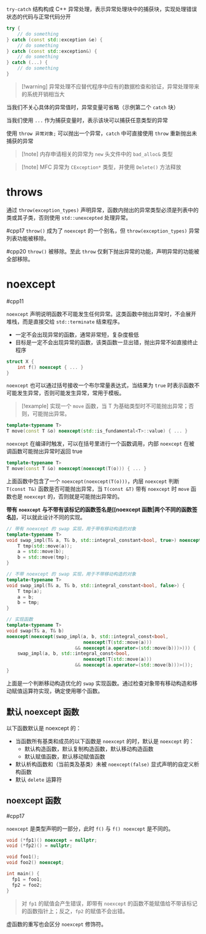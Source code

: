 `try-catch` 结构构成 C++ 异常处理，表示异常处理块中的捕获块，实现处理错误状态的代码与正常代码分开

```cpp
try {
    // do something
} catch (const std::exception &e) {
    // do something
} catch (const std::exception&) {
    // do something
} catch (...) {
    // do something
}
```

> [!warning] 异常处理不应替代程序中应有的数据检查和验证，异常处理带来的系统开销相当大

当我们不关心具体的异常值时，异常变量可省略（示例第二个 `catch` 块）

当我们使用 `...` 作为捕获变量时，表示该块可以捕获任意类型的异常

使用 `throw 异常对象;` 可以抛出一个异常，`catch` 中可直接使用 `throw` 重新抛出未捕获的异常

> [!note] 内存申请相关的异常为 `new` 头文件中的 `bad_alloc&` 类型

> [!note] MFC 异常为 `CException*` 类型，并使用 `Delete()` 方法释放
# throws

通过 `throw(exception_types)` 声明异常，函数内抛出的异常类型必须是列表中的类或其子类，否则使用 `std::unexcepted` 处理异常。

#cpp17  `throw()` 成为了 `noexcept` 的一个别名，但 `throw(exception_types)` 异常列表功能被移除。

#cpp20  `throw()` 被移除。至此 `throw` 仅剩下抛出异常的功能，声明异常的功能被全部移除。
# noexcept
#cpp11 

`noexcept` 声明说明函数不可能发生任何异常。这类函数中抛出异常时，不会展开堆栈，而是直接交给 `std::terminate` 结束程序。
* 一定不会出现异常的函数，通常非常短，复杂度极低
* 目标是一定不会出现异常的函数，该类函数一旦出错，抛出异常不如直接终止程序

```cpp
struct X {
    int f() noexcept { ... }
}
```

`noexcept` 也可以通过括号接收一个布尔常量表达式，当结果为 `true` 时表示函数不可能发生异常，否则可能发生异常，常用于模板。

> [!example] 实现一个 `move` 函数，当 T 为基础类型时不可能抛出异常；否则，可能抛出异常。

```cpp
template<typename T>
T move(const T &o) noexcept(std::is_fundamental<T>::value) { ... }
```

`noexcept` 在编译时触发，可以在括号里进行一个函数调用，内部 `noexcept` 在被调函数可能抛出异常时返回 true

```cpp
template<typename T>
T move(const T &o) noexcept(noexcept(T(o))) { ... }
```

上面函数中包含了一个 `noexcept(noexcept(T(o)))`，内层 `noexcept` 判断 `T(const T&)` 函数是否可能抛出异常，当 `T(const &T)` 带有 `noexcept` 时 `move` 函数也是 `noexcept` 的，否则就是可能抛出异常的。

**带有** **`noexcept`** **与不带有该标记的函数签名是[[noexcept 函数|两个不同的函数签名]]**，可以就此设计不同的实现。

```cpp
// 带有 noexcept 的 swap 实现，用于带有移动构造的对象
template<typename T>
void swap_impl(T& a, T& b, std::integral_constant<bool, true>) noexcept {
    T tmp(std::move(a));
    a = std::move(b);
    b = std::move(tmp);
}

// 不带 noexcept 的 swap 实现，用于不带移动构造的对象
template<typename T>
void swap_impl(T& a, T& b, std::integral_constant<bool, false>) {
    T tmp(a);
    a = b;
    b = tmp;
}

// 实现函数
template<typename T>
void swap(T& a, T& b)
noexcept(noexcept(swap_impl(a, b, std::integral_const<bool,
                            noexcept(T(std::move(a)))
                         && noexcept(a.operator=(std::move(b)))>))) {
    swap_impl(a, b, std::integral_const<bool,
                            noexcept(T(std::move(a)))
                         && noexcept(a.operator=(std::move(b)))>());
}
```

上面是一个判断移动构造优化的 `swap` 实现函数。通过检查对象带有移动构造和移动赋值运算符实现，确定使用哪个函数。
## 默认 noexcept 函数

以下函数默认是 noexcept 的：
* 当函数所有基类和成员的以下函数是 `noexcept` 的时，默认是 `noexcept` 的：
    * 默认构造函数，默认复制构造函数，默认移动构造函数
    * 默认赋值函数，默认移动赋值函数
* 默认析构函数和（当前类及基类）未被 `noexcept(false)` 显式声明的自定义析构函数
* 默认 `delete` 运算符
## noexcept 函数
#cpp17 

`noexcept` 是类型声明的一部分，此时 `f()` 与 `f() noexcept` 是不同的。

```cpp
void (*fp1)() noexcept = nullptr;
void (*fp2)() = nullptr;

void foo1();
void foo2() noexcept;

int main() {
  fp1 = foo1;
  fp2 = foo2;
}
```

> 对 `fp1` 的赋值会产生错误，即带有 `noexcept` 的函数不能赋值给不带该标记的函数指针上；反之，`fp2` 的赋值不会出错。

虚函数的重写也会区分 `noexcept` 修饰符。